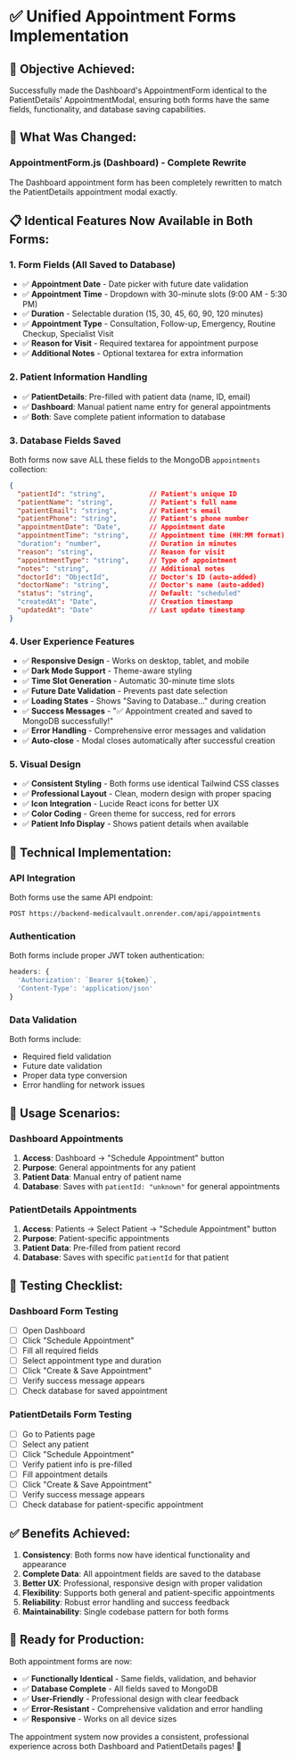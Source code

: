 # ✅ Unified Appointment Forms Implementation

## 🎯 **Objective Achieved:**
Successfully made the Dashboard's AppointmentForm identical to the PatientDetails' AppointmentModal, ensuring both forms have the same fields, functionality, and database saving capabilities.

## 🔄 **What Was Changed:**

### **AppointmentForm.js (Dashboard) - Complete Rewrite**
The Dashboard appointment form has been completely rewritten to match the PatientDetails appointment modal exactly.

## 📋 **Identical Features Now Available in Both Forms:**

### **1. Form Fields (All Saved to Database)**
- ✅ **Appointment Date** - Date picker with future date validation
- ✅ **Appointment Time** - Dropdown with 30-minute slots (9:00 AM - 5:30 PM)
- ✅ **Duration** - Selectable duration (15, 30, 45, 60, 90, 120 minutes)
- ✅ **Appointment Type** - Consultation, Follow-up, Emergency, Routine Checkup, Specialist Visit
- ✅ **Reason for Visit** - Required textarea for appointment purpose
- ✅ **Additional Notes** - Optional textarea for extra information

### **2. Patient Information Handling**
- ✅ **PatientDetails**: Pre-filled with patient data (name, ID, email)
- ✅ **Dashboard**: Manual patient name entry for general appointments
- ✅ **Both**: Save complete patient information to database

### **3. Database Fields Saved**
Both forms now save ALL these fields to the MongoDB `appointments` collection:

```json
{
  "patientId": "string",           // Patient's unique ID
  "patientName": "string",         // Patient's full name
  "patientEmail": "string",        // Patient's email
  "patientPhone": "string",        // Patient's phone number
  "appointmentDate": "Date",       // Appointment date
  "appointmentTime": "string",     // Appointment time (HH:MM format)
  "duration": "number",            // Duration in minutes
  "reason": "string",              // Reason for visit
  "appointmentType": "string",     // Type of appointment
  "notes": "string",               // Additional notes
  "doctorId": "ObjectId",          // Doctor's ID (auto-added)
  "doctorName": "string",          // Doctor's name (auto-added)
  "status": "string",              // Default: "scheduled"
  "createdAt": "Date",             // Creation timestamp
  "updatedAt": "Date"              // Last update timestamp
}
```

### **4. User Experience Features**
- ✅ **Responsive Design** - Works on desktop, tablet, and mobile
- ✅ **Dark Mode Support** - Theme-aware styling
- ✅ **Time Slot Generation** - Automatic 30-minute time slots
- ✅ **Future Date Validation** - Prevents past date selection
- ✅ **Loading States** - Shows "Saving to Database..." during creation
- ✅ **Success Messages** - "✅ Appointment created and saved to MongoDB successfully!"
- ✅ **Error Handling** - Comprehensive error messages and validation
- ✅ **Auto-close** - Modal closes automatically after successful creation

### **5. Visual Design**
- ✅ **Consistent Styling** - Both forms use identical Tailwind CSS classes
- ✅ **Professional Layout** - Clean, modern design with proper spacing
- ✅ **Icon Integration** - Lucide React icons for better UX
- ✅ **Color Coding** - Green theme for success, red for errors
- ✅ **Patient Info Display** - Shows patient details when available

## 🔧 **Technical Implementation:**

### **API Integration**
Both forms use the same API endpoint:
```
POST https://backend-medicalvault.onrender.com/api/appointments
```

### **Authentication**
Both forms include proper JWT token authentication:
```javascript
headers: {
  'Authorization': `Bearer ${token}`,
  'Content-Type': 'application/json'
}
```

### **Data Validation**
Both forms include:
- Required field validation
- Future date validation
- Proper data type conversion
- Error handling for network issues

## 🎯 **Usage Scenarios:**

### **Dashboard Appointments**
1. **Access**: Dashboard → "Schedule Appointment" button
2. **Purpose**: General appointments for any patient
3. **Patient Data**: Manual entry of patient name
4. **Database**: Saves with `patientId: "unknown"` for general appointments

### **PatientDetails Appointments**
1. **Access**: Patients → Select Patient → "Schedule Appointment" button
2. **Purpose**: Patient-specific appointments
3. **Patient Data**: Pre-filled from patient record
4. **Database**: Saves with specific `patientId` for that patient

## 🧪 **Testing Checklist:**

### **Dashboard Form Testing**
- [ ] Open Dashboard
- [ ] Click "Schedule Appointment"
- [ ] Fill all required fields
- [ ] Select appointment type and duration
- [ ] Click "Create & Save Appointment"
- [ ] Verify success message appears
- [ ] Check database for saved appointment

### **PatientDetails Form Testing**
- [ ] Go to Patients page
- [ ] Select any patient
- [ ] Click "Schedule Appointment"
- [ ] Verify patient info is pre-filled
- [ ] Fill appointment details
- [ ] Click "Create & Save Appointment"
- [ ] Verify success message appears
- [ ] Check database for patient-specific appointment

## ✅ **Benefits Achieved:**

1. **Consistency**: Both forms now have identical functionality and appearance
2. **Complete Data**: All appointment fields are saved to the database
3. **Better UX**: Professional, responsive design with proper validation
4. **Flexibility**: Supports both general and patient-specific appointments
5. **Reliability**: Robust error handling and success feedback
6. **Maintainability**: Single codebase pattern for both forms

## 🚀 **Ready for Production:**

Both appointment forms are now:
- ✅ **Functionally Identical** - Same fields, validation, and behavior
- ✅ **Database Complete** - All fields saved to MongoDB
- ✅ **User-Friendly** - Professional design with clear feedback
- ✅ **Error-Resistant** - Comprehensive validation and error handling
- ✅ **Responsive** - Works on all device sizes

The appointment system now provides a consistent, professional experience across both Dashboard and PatientDetails pages! 🎉
